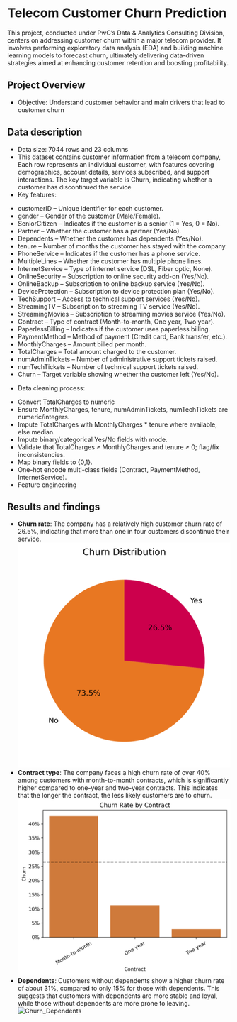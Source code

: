 # Telecom Customer Churn Prediction
This project, conducted under PwC’s Data & Analytics Consulting Division, centers on addressing customer churn within a major telecom provider. It involves performing exploratory data analysis (EDA) and building machine learning models to forecast churn, ultimately delivering data-driven strategies aimed at enhancing customer retention and boosting profitability.

## Project Overview
- Objective: Understand customer behavior and main drivers that lead to customer churn

## Data description
- Data size: 7044 rows and 23 columns
- This dataset contains customer information from a telecom company, Each row represents an individual customer, with features covering demographics, account details, services subscribed, and support interactions. The key target variable is Churn, indicating whether a customer has discontinued the service
- Key features:
* customerID – Unique identifier for each customer.
* gender – Gender of the customer (Male/Female).
* SeniorCitizen – Indicates if the customer is a senior (1 = Yes, 0 = No).
* Partner – Whether the customer has a partner (Yes/No). 
* Dependents – Whether the customer has dependents (Yes/No).
* tenure – Number of months the customer has stayed with the company.
* PhoneService – Indicates if the customer has a phone service.
* MultipleLines – Whether the customer has multiple phone lines.
* InternetService – Type of internet service (DSL, Fiber optic, None).
* OnlineSecurity – Subscription to online security add-on (Yes/No).
* OnlineBackup – Subscription to online backup service (Yes/No).
* DeviceProtection – Subscription to device protection plan (Yes/No).
* TechSupport – Access to technical support services (Yes/No).
* StreamingTV – Subscription to streaming TV service (Yes/No).
* StreamingMovies – Subscription to streaming movies service (Yes/No).
* Contract – Type of contract (Month-to-month, One year, Two year). 
* PaperlessBilling – Indicates if the customer uses paperless billing. 
* PaymentMethod – Method of payment (Credit card, Bank transfer, etc.). 
* MonthlyCharges – Amount billed per month.                    
* TotalCharges – Total amount charged to the customer.
* numAdminTickets – Number of administrative support tickets raised.
* numTechTickets – Number of technical support tickets raised.
* Churn – Target variable showing whether the customer left (Yes/No).

- Data cleaning process:
* Convert TotalCharges to numeric
* Ensure MonthlyCharges, tenure, numAdminTickets, numTechTickets are numeric/integers.
* Impute TotalCharges with MonthlyCharges * tenure where available, else median.
* Impute binary/categorical Yes/No fields with mode.
* Validate that TotalCharges ≥ MonthlyCharges and tenure ≥ 0; flag/fix inconsistencies.
* Map binary fields to {0,1}.
* One-hot encode multi-class fields (Contract, PaymentMethod, InternetService).
* Feature engineering

## Results and findings
- **Churn rate**: The company has a relatively high customer churn rate of 26.5%, indicating that more than one in four customers discontinue their service. 
![Churn rate](images/churn_distribution.png)
- **Contract type**: The company faces a high churn rate of over 40% among customers with month-to-month contracts, which is significantly higher compared to one-year and two-year contracts. This indicates that the longer the contract, the less likely customers are to churn.
![Churn_contract](images/churn_Contract.png)
- **Dependents**: Customers without dependents show a higher churn rate of about 31%, compared to only 15% for those with dependents. This suggests that customers with dependents are more stable and loyal, while those without dependents are more prone to leaving.
![Churn_Dependents](images/churn_Dependents)

